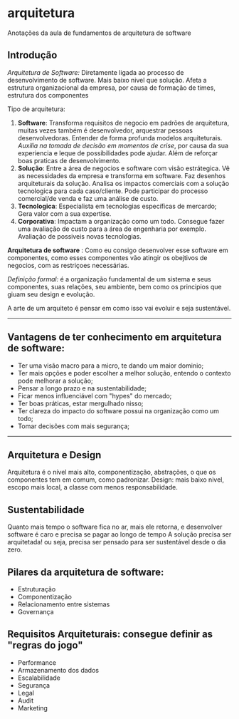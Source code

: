 # arquitetura
Anotações da aula de fundamentos de arquitetura de software

## Introdução

*Arquitetura de Software:* Diretamente ligada ao processo de desenvolvimento de software. Mais baixo nivel que solução. Afeta a estrutura organizacional da empresa, por causa de formação de times, estrutura dos componentes

Tipo de arquitetura:
1. **Software**: Transforma requisitos de negocio em padrões de arquitetura, muitas vezes também é desenvolvedor, arquestrar pessoas desenvolvedoras. Entender de forma profunda modelos arquiteturais. *Auxilia na tomada de decisão em momentos de crise*, por causa da sua experiencia e leque de possibilidades pode ajudar. Além de reforçar boas praticas de desenvolvimento. 
2. **Solução**: Entre a área de negocios e software com visão estrátegica. Vê as necessidades da empresa e transforma em software. Faz desenhos arquiteturais da solução. Analisa os impactos comerciais com a solução tecnologica para cada caso/cliente. Pode participar do processo comercial/de venda e faz uma análise de custo. 
3. **Tecnologica**: Especialista em tecnologias específicas de mercardo; Gera valor com a sua expertise.
4. **Corporativa**: Impactam a organização como um todo. Consegue fazer uma avaliação de custo para a área de engenharia por exemplo. Avaliação de possiveis novas tecnologias. 

**Arquitetura de software** : Como eu consigo desenvolver esse software em componentes, como esses componentes vão atingir os obejtivos de negocios, com as restriçoes necessárias. 

*Definição formal:* é a organização fundamental de um sistema e seus componentes, suas relações, seu ambiente, bem como os principios que giuam seu design e evolução.

A arte de um arquiteto é pensar em como isso vai evoluir e seja sustentável.

---

## Vantagens de ter conhecimento em arquitetura de software:
* Ter uma visão macro para a micro, te dando um maior dominio;
* Ter mais opções e poder escolher a melhor solução, entendo o contexto pode melhorar a solução;
* Pensar a longo prazo e na sustentabilidade;
* Ficar menos influenciável com "hypes" do mercado;
* Ter boas práticas, estar mergulhado nisso;
* Ter clareza do impacto do software possui na organização como um todo;
* Tomar decisões com mais segurança;

___

## Arquitetura e Design
Arquitetura é o nível mais alto, componentização, abstrações, o que os componentes tem em comum, como padronizar. 
Design: mais baixo nivel, escopo mais local, a classe com menos responsabilidade. 

## Sustentabilidade
Quanto mais tempo o software fica no ar, mais ele retorna, e desenvolver software é caro e precisa se pagar ao longo de tempo
A solução precisa ser arquitetada! ou seja, precisa ser pensado para ser sustentável desde o dia zero.

## Pilares da arquitetura de software:
* Estruturação
* Componentização
* Relacionamento entre sistemas
* Governança

## Requisitos Arquiteturais: consegue definir as "regras do jogo"
* Performance
* Armazenamento dos dados
* Escalabilidade
* Segurança
* Legal
* Audit
* Marketing








